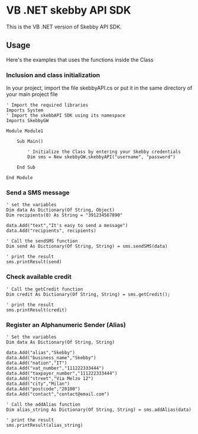 # VB .NET skebby API SDK

This is the VB .NET version of Skebby API SDK.

## Usage

Here's the examples that uses the functions inside the Class

### Inclusion and class initialization
In your project, import the file skebbyAPI.cs or put it in the same directory of your main project file

```vbnet
' Import the required libraries
Imports System
' Import the skebbAPI SDK using its namespace
Imports SkebbyGW

Module Module1

    Sub Main()
    
        ' Initialize the Class by entering your Skebby credentials
    	Dim sms = New skebbyGW.skebbyAPI("username", "password")
	
    End Sub

End Module
```

### Send a SMS message
```vbnet
' set the variables
Dim data As Dictionary(Of String, Object)
Dim recipients(0) As String = "391234567890"

data.Add("text","It's easy to send a message")
data.Add("recipients", recipients)

' Call the sendSMS function
Dim send As Dictionary(Of String, String) = sms.sendSMS(data)

' print the result
sms.printResult(send)
```

### Check available credit
```vbnet
' Call the getCredit function
Dim credit As Dictionary(Of String, String) = sms.getCredit();

' print the result
sms.printResult(credit)
```

### Register an Alphanumeric Sender (Alias)
```vbnet
' Set the variables
Dim data As Dictionary(Of String, String)

data.Add("alias","Skebby")
data.Add("business_name","Skebby")
data.Add("nation","IT")
data.Add("vat_number","111222333444")
data.Add("taxpayer_number","111222333444") 
data.Add("street","Via Melzo 12")
data.Add("city","Milan")
data.Add("postcode","20100")
data.Add("contact","contact@email.com")

' Call the addAlias function
Dim alias_string As Dictionary(Of String, String) = sms.addAlias(data)

' print the result
sms.printResult(alias_string)
```